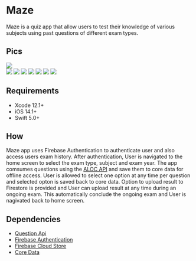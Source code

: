 # Maze
Maze is a quiz app that allow users to test their knowledge of various subjects using  past questions of different exam types.

## Pics

![](https://github.com/CodeIsmail/Maze/blob/main/Maze%20pics/login.png)  
![](https://github.com/CodeIsmail/Maze/blob/main/Maze%20pics/home.png) 
![](https://github.com/CodeIsmail/Maze/blob/main/Maze%20pics/history.png)
![](https://github.com/CodeIsmail/Maze/blob/main/Maze%20pics/question%20page.png)
![](https://github.com/CodeIsmail/Maze/blob/main/Maze%20pics/question%20page%20correct%20answer.png)
![](https://github.com/CodeIsmail/Maze/blob/main/Maze%20pics/question%20page%20wrong%20answer.png)
![](https://github.com/CodeIsmail/Maze/blob/main/Maze%20pics/result%20dialog.png)
![](https://github.com/CodeIsmail/Maze/blob/main/Maze%20pics/Answer%20Sheet.png)

## Requirements
 - Xcode 12.1+
 - iOS 14.1+
 - Swift 5.0+
 
## How
Maze app uses Firebase Authentication to authenticate user and also access users exam history. After authentication, User is navigated to the home screen to select the exam type, subject and exam year. The app comsumes questions using the [ALOC API](https://github.com/Seunope/aloc-endpoints) and save them to core data for offline access. 
User is allowed to select one option at any time per question and selected opton is saved back to core data. Option to upload result to Firestore is provided and User can upload result at any time during an ongoing exam. This automatically conclude the ongoing exam and User is nagivated back to home screen.

## Dependencies
 - [Question Api](https://questions.aloc.ng/)
 - [Firebase Authentication](https://firebase.google.com/docs/auth/ios/start)
 - [Firebase Cloud Store](https://firebase.google.com/docs/firestore/quickstart#swift)
 - [Core Data](https://developer.apple.com/documentation/coredata)
 

